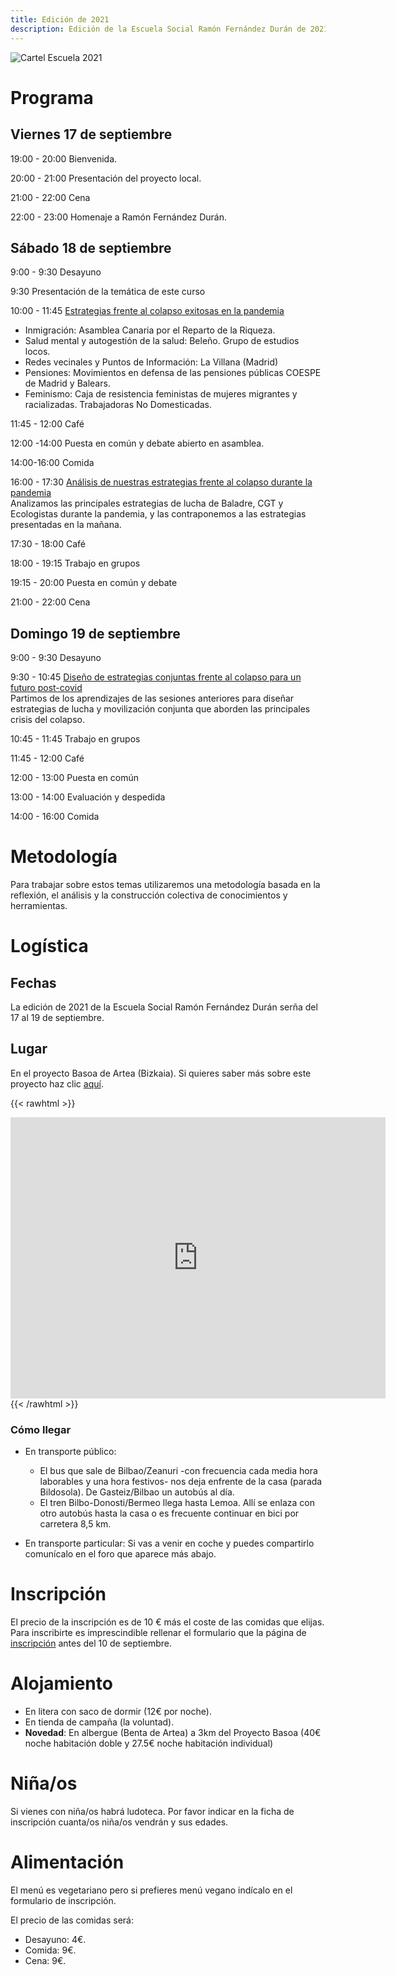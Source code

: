 ```yaml
---
title: Edición de 2021
description: Edición de la Escuela Social Ramón Fernández Durán de 2021
---
```


![Cartel Escuela 2021](./cartel-escuela-2021.jpg#center)

# Programa

## Viernes 17 de septiembre

19:00 - 20:00 Bienvenida.

20:00 - 21:00 Presentación del proyecto local.

21:00 - 22:00 Cena

22:00 - 23:00 Homenaje a Ramón Fernández Durán.

## Sábado 18 de septiembre

9:00 - 9:30 Desayuno

9:30 Presentación de la temática de este curso

10:00 - 11:45 [Estrategias frente al colapso exitosas en la pandemia](#taller1)

- Inmigración: Asamblea Canaria por el Reparto de la Riqueza.
- Salud mental y autogestión de la salud: Beleño. Grupo de estudios locos.
- Redes vecinales y Puntos de Información: La Villana (Madrid)
- Pensiones: Movimientos en defensa de las pensiones públicas COESPE de Madrid y Balears.
- Feminismo: Caja de resistencia feministas de mujeres migrantes y racializadas. Trabajadoras No Domesticadas.

11:45 - 12:00 Café

12:00 -14:00 Puesta en común y debate abierto en asamblea.

14:00-16:00 Comida

16:00 - 17:30 [Análisis de nuestras estrategias frente al colapso durante la pandemia](#taller2)  
Analizamos las principales estrategias de lucha de Baladre, CGT y Ecologistas durante la pandemia, y las contraponemos a las estrategias presentadas en la mañana.

17:30 - 18:00 Café

18:00 - 19:15 Trabajo en grupos

19:15 - 20:00 Puesta en común y debate

21:00 - 22:00 Cena

## Domingo 19 de septiembre

9:00 - 9:30 Desayuno

9:30 - 10:45 [Diseño de estrategias conjuntas frente al colapso para un futuro post-covid](#taller3)  
Partimos de los aprendizajes de las sesiones anteriores para diseñar estrategias de lucha y movilización conjunta que aborden las principales crisis del colapso.

10:45 - 11:45 Trabajo en grupos

11:45 - 12:00 Café

12:00 - 13:00 Puesta en común

13:00 - 14:00 Evaluación y despedida

14:00 - 16:00 Comida

# Metodología

Para trabajar sobre estos temas utilizaremos una metodología basada en la reflexión, el análisis y la construcción colectiva de conocimientos y herramientas.

# Logística

## Fechas

La edición de 2021 de la Escuela Social Ramón Fernández Durán serña del 17 al 19 de septiembre.

## Lugar

En el proyecto Basoa de Artea (Bizkaia). Si quieres saber más sobre este proyecto haz clic [aquí](/docs/proyecto-basoa.pdf).

{{< rawhtml >}}
<iframe src="https://www.google.com/maps/embed?pb=!1m18!1m12!1m3!1d23288.218574180326!2d-2.7963808525149694!3d43.14595555777637!2m3!1f0!2f0!3f0!3m2!1i1024!2i768!4f13.1!3m3!1m2!1s0xd4e4aad953a7835%3A0x4ef6706c20a0d20!2sLugar%20Barrio%20Bildosola%2C%203%2C%2048142%20Bildosola%2C%20Vizcaya!5e0!3m2!1ses!2ses!4v1624378542219!5m2!1ses!2ses" width="600" height="450" style="border:0;" allowfullscreen="" loading="lazy"></iframe>
{{< /rawhtml >}}

### Cómo llegar

- En transporte público:
  - El bus que sale de Bilbao/Zeanuri -con frecuencia cada media hora laborables y una hora festivos- nos deja enfrente de la casa (parada Bildosola). De Gasteiz/Bilbao un autobús al día.
  - El tren Bilbo-Donosti/Bermeo llega hasta Lemoa. Allí se enlaza con otro autobús hasta la casa o es frecuente continuar en bici por carretera 8,5 km.

- En transporte particular: Si vas a venir en coche y puedes compartirlo comunícalo en el foro que aparece más abajo.

# Inscripción

El precio de la inscripción es de 10 € más el coste de las comidas que elijas. Para inscribirte es imprescindible rellenar el formulario que la página de [inscripción](../inscripcion) antes del 10 de septiembre.

# Alojamiento

- En litera con saco de dormir (12€ por noche).
- En tienda de campaña (la voluntad).
- **Novedad**: En albergue (Benta de Artea) a 3km del Proyecto Basoa (40€ noche habitación doble y 27.5€ noche habitación individual)

# Niña/os

Si vienes con niña/os habrá ludoteca. Por favor indicar en la ficha de inscripción cuanta/os niña/os vendrán y sus edades.

# Alimentación

El menú es vegetariano pero si prefieres menú vegano indícalo en el formulario de inscripción.

El precio de las comidas será:

- Desayuno: 4€.
- Comida: 9€.
- Cena: 9€.

